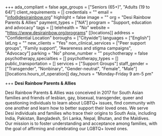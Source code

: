 +++
ada_compliant = false
age_groups = ["Seniors (65+)", "Adults (19 to 64)"]
client_requirements = []
credentials = ""
email = "info@desirainbow.org"
highlight = false
image = ""
org = "Desi Rainbow Parents & Allies"
payment_types = ["NA"]
program = "Support, education and advocacy"
tags = []
telehealth = "No"
website = "https://www.desirainbow.org/programs"
[[locations]]
address = "Confidential Location"
boroughs = ["Citywide"]
languages = ["English"]
latLng = ""
new_clients = "Yes"
non_clinical_services = ["Peer support groups", "Family support", "Awareness and stigma campaigns", "Advocacy"]
parking = "No"
phone_number = ""
psychotherapy = false
psychotherapy_specialties = []
psychotherapy_types = []
public_transportation = []
services = ["Support Groups"]
staff_gender = ["Transgender", "Nonbinary", "Gender-neutral", "Female", "Male"]
[[locations.hours_of_operation]]
day_hours = "Monday-Friday 9 am-5 pm"

+++
**Desi Rainbow Parents & Allies**

Desi Rainbow Parents & Allies was conceived in 2017 for South Asian families and friends of lesbian, gay, bisexual, transgender, queer and questioning individuals to learn about LGBTQ+ issues, find community with one another and learn how to better support their loved ones. We serve Desi individuals and families who trace their origins to South Asia, including India, Pakistan, Bangladesh, Sri Lanka, Nepal, Bhutan, and the Maldives. Our mission is to foster understanding and acceptance among families, with the goal of affirming and celebrating our LGBTQ+ loved ones.